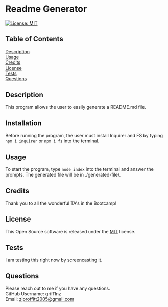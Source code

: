 # Readme Generator
[![License: MIT](https://img.shields.io/badge/License-MIT-yellow.svg)](https://opensource.org/licenses/MIT)
## Table of Contents
[Description](#description)  
[Usage](#usage)  
[Credits](#credits)  
[License](#license)  
[Tests](#tests)  
[Questions](#questions)  
## Description
This program allows the user to easily generate a README.md file.
## Installation
Before running the program, the user must install Inquirer and FS by typing ```npm i inquirer``` or ```npm i fs``` into the terminal.
## Usage
To start the program, type ```node index``` into the terminal and answer the prompts. The generated file will be in ./generated-file/.
## Credits
Thank you to all the wonderful TA's in the Bootcamp!
## License
This Open Source software is released under the [MIT](https://opensource.org/licenses/MIT) license.
## Tests
I am testing this right now by screencasting it.
## Questions
Please reach out to me if you have any questions.  
GitHub Username: griff1nz  
Email: ziproffitt2005@gmail.com